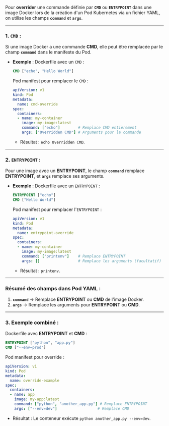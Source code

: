 Pour **overrider** une commande définie par **`CMD`** ou **`ENTRYPOINT`** dans une image Docker lors de la création d'un Pod Kubernetes via un fichier YAML, on utilise les champs **`command`** et **`args`**.

---

### **1. `CMD` :**
Si une image Docker a une commande **CMD**, elle peut être remplacée par le champ **`command`** dans le manifeste du Pod.

- **Exemple** :
  Dockerfile avec un `CMD` :
  ```dockerfile
  CMD ["echo", "Hello World"]
  ```

  Pod manifest pour remplacer le `CMD` :
  ```yaml
  apiVersion: v1
  kind: Pod
  metadata:
    name: cmd-override
  spec:
    containers:
    - name: my-container
      image: my-image:latest
      command: ["echo"]        # Remplace CMD entièrement
      args: ["Overridden CMD"] # Arguments pour la commande
  ```
  - Résultat : `echo Overridden CMD`.

---

### **2. `ENTRYPOINT` :**
Pour une image avec un **ENTRYPOINT**, le champ **`command`** remplace **ENTRYPOINT**, et **`args`** remplace ses arguments.

- **Exemple** :
  Dockerfile avec un `ENTRYPOINT` :
  ```dockerfile
  ENTRYPOINT ["echo"]
  CMD ["Hello World"]
  ```

  Pod manifest pour remplacer l'`ENTRYPOINT` :
  ```yaml
  apiVersion: v1
  kind: Pod
  metadata:
    name: entrypoint-override
  spec:
    containers:
    - name: my-container
      image: my-image:latest
      command: ["printenv"]    # Remplace ENTRYPOINT
      args: []                 # Remplace les arguments (facultatif)
  ```
  - Résultat : `printenv`.

---

### **Résumé des champs dans Pod YAML** :
1. **`command`** → Remplace **ENTRYPOINT** ou **CMD** de l'image Docker.
2. **`args`** → Remplace les arguments pour **ENTRYPOINT** ou **CMD**.

---

### **3. Exemple combiné :**
Dockerfile avec **ENTRYPOINT** et **CMD** :
```dockerfile
ENTRYPOINT ["python", "app.py"]
CMD ["--env=prod"]
```

Pod manifest pour override :
```yaml
apiVersion: v1
kind: Pod
metadata:
  name: override-example
spec:
  containers:
  - name: app
    image: my-app:latest
    command: ["python", "another_app.py"] # Remplace ENTRYPOINT
    args: ["--env=dev"]                  # Remplace CMD
```
- Résultat : Le conteneur exécute `python another_app.py --env=dev`.
